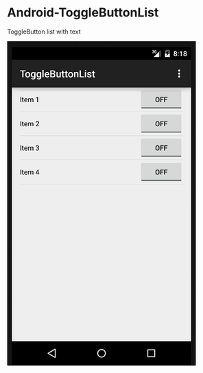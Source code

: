 # Android-ToggleButtonList
ToggleButton list with text

![Screenshot](https://raw.githubusercontent.com/alexandruc/Android-ToggleButtonList/master/screenshot.png)
